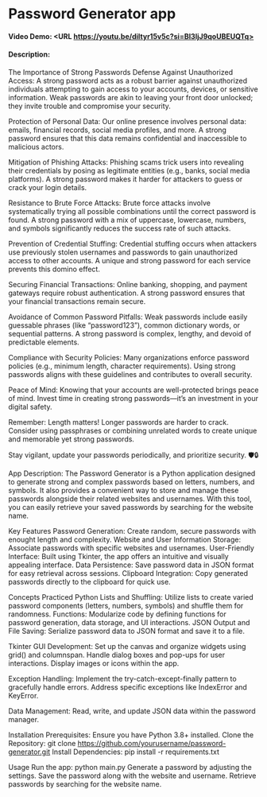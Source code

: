 # Password Generator app
#### Video Demo:  <URL https://youtu.be/diltyr15v5c?si=BI3ljJ9qoUBEUQTq>
#### Description:
The Importance of Strong Passwords
Defense Against Unauthorized Access:
A strong password acts as a robust barrier against unauthorized individuals attempting to gain access to your accounts, devices, or sensitive information.
Weak passwords are akin to leaving your front door unlocked; they invite trouble and compromise your security.

Protection of Personal Data:
Our online presence involves personal data: emails, financial records, social media profiles, and more.
A strong password ensures that this data remains confidential and inaccessible to malicious actors.

Mitigation of Phishing Attacks:
Phishing scams trick users into revealing their credentials by posing as legitimate entities (e.g., banks, social media platforms).
A strong password makes it harder for attackers to guess or crack your login details.

Resistance to Brute Force Attacks:
Brute force attacks involve systematically trying all possible combinations until the correct password is found.
A strong password with a mix of uppercase, lowercase, numbers, and symbols significantly reduces the success rate of such attacks.

Prevention of Credential Stuffing:
Credential stuffing occurs when attackers use previously stolen usernames and passwords to gain unauthorized access to other accounts.
A unique and strong password for each service prevents this domino effect.

Securing Financial Transactions:
Online banking, shopping, and payment gateways require robust authentication.
A strong password ensures that your financial transactions remain secure.

Avoidance of Common Password Pitfalls:
Weak passwords include easily guessable phrases (like “password123”), common dictionary words, or sequential patterns.
A strong password is complex, lengthy, and devoid of predictable elements.

Compliance with Security Policies:
Many organizations enforce password policies (e.g., minimum length, character requirements).
Using strong passwords aligns with these guidelines and contributes to overall security.

Peace of Mind:
Knowing that your accounts are well-protected brings peace of mind.
Invest time in creating strong passwords—it’s an investment in your digital safety.

Remember: Length matters! Longer passwords are harder to crack. Consider using passphrases or combining unrelated words to create unique and memorable yet strong passwords.

Stay vigilant, update your passwords periodically, and prioritize security. 🛡️🔒

App Description:
The Password Generator is a Python application designed to generate strong and complex passwords based on letters, numbers, and symbols. It also provides a convenient way to store and manage these passwords alongside their related websites and usernames. With this tool, you can easily retrieve your saved passwords by searching for the website name.

Key Features
Password Generation: Create random, secure passwords with enought length and complexity.
Website and User Information Storage: Associate passwords with specific websites and usernames.
User-Friendly Interface: Built using Tkinter, the app offers an intuitive and visually appealing interface.
Data Persistence: Save password data in JSON format for easy retrieval across sessions.
Clipboard Integration: Copy generated passwords directly to the clipboard for quick use.

Concepts Practiced
Python Lists and Shuffling: Utilize lists to create varied password components (letters, numbers, symbols) and shuffle them for randomness.
Functions: Modularize code by defining functions for password generation, data storage, and UI interactions.
JSON Output and File Saving: Serialize password data to JSON format and save it to a file.

Tkinter GUI Development:
Set up the canvas and organize widgets using grid() and columnspan.
Handle dialog boxes and pop-ups for user interactions.
Display images or icons within the app.

Exception Handling:
Implement the try-catch-except-finally pattern to gracefully handle errors.
Address specific exceptions like IndexError and KeyError.

Data Management:
Read, write, and update JSON data within the password manager.

Installation
Prerequisites: Ensure you have Python 3.8+ installed.
Clone the Repository: git clone https://github.com/yourusername/password-generator.git
Install Dependencies: pip install -r requirements.txt

Usage
Run the app: python main.py
Generate a password by adjusting the settings.
Save the password along with the website and username.
Retrieve passwords by searching for the website name.
